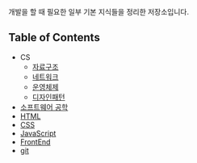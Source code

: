 개발을 할 때 필요한 일부 기본 지식들을 정리한 저장소입니다.

## Table of Contents
- CS
	- [자료구조](https://github.com/jaem1n207/Brain/tree/main/%EC%BD%94%EB%94%A9/cs/data-structure)
	- [네트워크](https://github.com/jaem1n207/Brain/tree/main/%EC%BD%94%EB%94%A9/cs/network)
	- [운영체제](https://github.com/jaem1n207/Brain/tree/main/%EC%BD%94%EB%94%A9/cs/os)
	- [디자인패턴](https://github.com/jaem1n207/Brain/tree/main/%EC%BD%94%EB%94%A9/patterns/design-patterns)
- [소프트웨어 공학](https://github.com/jaem1n207/Brain/tree/main/%EC%BD%94%EB%94%A9/software-engineering)
- [HTML](https://github.com/jaem1n207/Brain/blob/main/%EC%BD%94%EB%94%A9/html.md)
- [CSS](https://github.com/jaem1n207/Brain/blob/main/%EC%BD%94%EB%94%A9/css.md)
- [JavaScript](https://github.com/jaem1n207/Brain/blob/main/%EC%BD%94%EB%94%A9/javascript.md)
- [FrontEnd](https://github.com/jaem1n207/Brain/blob/main/%EC%BD%94%EB%94%A9/front-end.md)
- [git](https://github.com/jaem1n207/Brain/tree/main/%EC%BD%94%EB%94%A9/git)